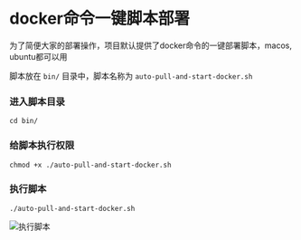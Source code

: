 # docker命令一键脚本部署

为了简便大家的部署操作，项目默认提供了docker命令的一键部署脚本，macos, ubuntu都可以用

脚本放在 `bin/` 目录中，脚本名称为 `auto-pull-and-start-docker.sh`

### 进入脚本目录

```
cd bin/
```

### 给脚本执行权限

```
chmod +x ./auto-pull-and-start-docker.sh
```

### 执行脚本

```
./auto-pull-and-start-docker.sh
```

![执行脚本](https://qnproxy.iamtsm.cn/image-15.png "执行脚本") 